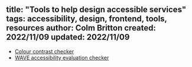 title: "Tools to help design accessible services"
tags: accessibility, design, frontend, tools, resources
author: Colm Britton
created: 2022/11/09
updated: 2022/11/09
--------------------

* [Colour contrast checker](https://webaim.org/resources/contrastchecker/)
* [WAVE accessibility evaluation checker](https://wave.webaim.org)

